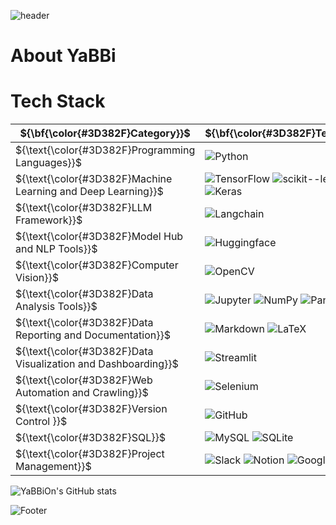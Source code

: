 ![header](https://capsule-render.vercel.app/api?type=waving&color=EDE2D8&height=300&section=header&text=Welcome%20to%20YaBBi's%20Blog&fontSize=60&fontColor=3D382F)

# About YaBBi

# Tech Stack 

| ${\bf{\color{#3D382F}Category}}$ | ${\bf{\color{#3D382F}Technologies}}$  |
|----------|--------------|
| ${\text{\color{#3D382F}Programming Languages}}$ | ![Python](https://img.shields.io/badge/Python-EDE2D8?style=flat-square&logo=Python&logoColor=3D382F) |
| ${\text{\color{#3D382F}Machine Learning and Deep Learning}}$ | ![TensorFlow](https://img.shields.io/badge/TensorFlow-EDE2D8?style=flat-square&logo=TensorFlow&logoColor=3D382F) ![scikit--learn](https://img.shields.io/badge/scikit--learn-EDE2D8?style=flat-square&logo=scikit-learn&logoColor=3D382F) ![PyTorch](https://img.shields.io/badge/PyTorch-EDE2D8?style=flat-square&logo=PyTorch&logoColor=3D382F) ![Keras](https://img.shields.io/badge/Keras-EDE2D8?style=flat-square&logo=Keras&logoColor=3D382F) |
| ${\text{\color{#3D382F}LLM Framework}}$ | ![Langchain](https://img.shields.io/badge/Langchain-EDE2D8?style=flat-square&logo=Langchain&logoColor=3D382F) |
| ${\text{\color{#3D382F}Model Hub and NLP Tools}}$ | ![Huggingface](https://img.shields.io/badge/Huggingface-EDE2D8?style=flat-square&logo=Huggingface&logoColor=3D382F) |
| ${\text{\color{#3D382F}Computer Vision}}$ | ![OpenCV](https://img.shields.io/badge/OpenCV-EDE2D8?style=flat-square&logo=OpenCV&logoColor=3D382F) |
| ${\text{\color{#3D382F}Data Analysis Tools}}$ | ![Jupyter](https://img.shields.io/badge/Jupyter-EDE2D8?style=flat-square&logo=Jupyter&logoColor=3D382F) ![NumPy](https://img.shields.io/badge/NumPy-EDE2D8?style=flat-square&logo=NumPy&logoColor=3D382F) ![Pandas](https://img.shields.io/badge/Pandas-EDE2D8?style=flat-square&logo=Pandas&logoColor=3D382F) |
| ${\text{\color{#3D382F}Data Reporting and Documentation}}$ | ![Markdown](https://img.shields.io/badge/Markdown-EDE2D8?style=flat-square&logo=Markdown&logoColor=3D382F) ![LaTeX](https://img.shields.io/badge/LaTeX-EDE2D8?style=flat-square&logo=LaTeX&logoColor=3D382F) |
| ${\text{\color{#3D382F}Data Visualization and Dashboarding}}$ | ![Streamlit](https://img.shields.io/badge/Streamlit-EDE2D8?style=flat-square&logo=Streamlit&logoColor=3D382F) |
| ${\text{\color{#3D382F}Web Automation and Crawling}}$ | ![Selenium](https://img.shields.io/badge/Selenium-EDE2D8?style=flat-square&logo=Selenium&logoColor=3D382F) |
| ${\text{\color{#3D382F}Version Control }}$| ![GitHub](https://img.shields.io/badge/GitHub-EDE2D8?style=flat-square&logo=GitHub&logoColor=3D382F) |
| ${\text{\color{#3D382F}SQL}}$ | ![MySQL](https://img.shields.io/badge/MySQL-EDE2D8?style=flat-square&logo=MySQL&logoColor=3D382F) ![SQLite](https://img.shields.io/badge/SQLite-EDE2D8?style=flat-square&logo=SQLite&logoColor=3D382F) |
| ${\text{\color{#3D382F}Project Management}}$ | ![Slack](https://img.shields.io/badge/Slack-EDE2D8?style=flat-square&logo=Slack&logoColor=3D382F) ![Notion](https://img.shields.io/badge/Notion-EDE2D8?style=flat-square&logo=Notion&logoColor=3D382F) ![Google Drive](https://img.shields.io/badge/GoogleDrive-EDE2D8?style=flat-square&logo=googledrive&logoColor=3D382F) |

![YaBBiOn's GitHub stats](https://github-readme-stats.vercel.app/api?username=YaBBiOn&show_icons=true&title_color=3D382F&text_color=3D382F&icon_color=EFC8AA)


![Footer](https://capsule-render.vercel.app/api?type=waving&color=EDE2D8&height=200&section=footer)
